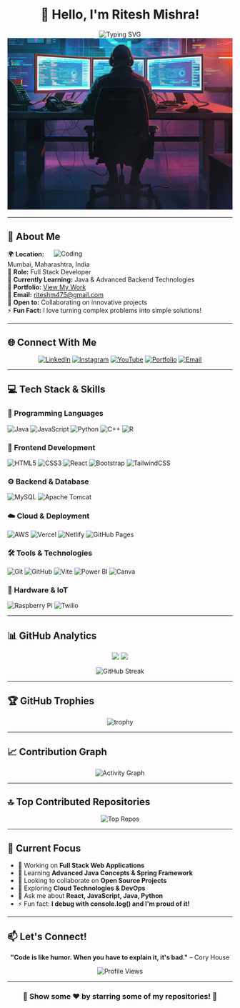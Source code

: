 <div align="center">
  
# 👋 Hello, I'm Ritesh Mishra!

<img src="https://readme-typing-svg.herokuapp.com?font=Fira+Code&pause=1000&color=00D9FF&center=true&vCenter=true&width=435&lines=Full+Stack+Developer;Java+Enthusiast;Problem+Solver;Always+Learning+New+Things!" alt="Typing SVG" />

<img src="GitImage/technology.jpg" alt="Technology Banner" width="800"/>

</div>

---

## 🚀 About Me

<img align="right" alt="Coding" width="400" src="https://cdn.dribbble.com/users/1162077/screenshots/3848914/programmer.gif">

🌍 **Location:** Mumbai, Maharashtra, India  
🎯 **Role:** Full Stack Developer  
🧠 **Currently Learning:** Java & Advanced Backend Technologies  
💼 **Portfolio:** [View My Work](https://rm1710.github.io/portfolio_RM-2.0)  
📧 **Email:** riteshm475@gmail.com  
🤝 **Open to:** Collaborating on innovative projects  
⚡ **Fun Fact:** I love turning complex problems into simple solutions!

---

## 🌐 Connect With Me

<div align="center">

[![LinkedIn](https://img.shields.io/badge/LinkedIn-0077B5?style=for-the-badge&logo=linkedin&logoColor=white)](https://linkedin.com/in/ritesh-mishra-49564727a)
[![Instagram](https://img.shields.io/badge/Instagram-E4405F?style=for-the-badge&logo=instagram&logoColor=white)](https://instagram.com/ritesshh.17)
[![YouTube](https://img.shields.io/badge/YouTube-FF0000?style=for-the-badge&logo=youtube&logoColor=white)](https://youtube.com/@factutuber)
[![Portfolio](https://img.shields.io/badge/Portfolio-FF5722?style=for-the-badge&logo=todoist&logoColor=white)](https://rm1710.github.io/portfolio_RM-2.0)
[![Email](https://img.shields.io/badge/Email-D14836?style=for-the-badge&logo=gmail&logoColor=white)](mailto:riteshm475@gmail.com)

</div>

---

## 💻 Tech Stack & Skills

### 🚀 Programming Languages
![Java](https://img.shields.io/badge/Java-ED8B00?style=for-the-badge&logo=openjdk&logoColor=white)
![JavaScript](https://img.shields.io/badge/JavaScript-F7DF1E?style=for-the-badge&logo=javascript&logoColor=black)
![Python](https://img.shields.io/badge/Python-3776AB?style=for-the-badge&logo=python&logoColor=white)
![C++](https://img.shields.io/badge/C++-00599C?style=for-the-badge&logo=c%2B%2B&logoColor=white)
![R](https://img.shields.io/badge/R-276DC3?style=for-the-badge&logo=r&logoColor=white)

### 🎨 Frontend Development
![HTML5](https://img.shields.io/badge/HTML5-E34F26?style=for-the-badge&logo=html5&logoColor=white)
![CSS3](https://img.shields.io/badge/CSS3-1572B6?style=for-the-badge&logo=css3&logoColor=white)
![React](https://img.shields.io/badge/React-20232A?style=for-the-badge&logo=react&logoColor=61DAFB)
![Bootstrap](https://img.shields.io/badge/Bootstrap-563D7C?style=for-the-badge&logo=bootstrap&logoColor=white)
![TailwindCSS](https://img.shields.io/badge/Tailwind_CSS-38B2AC?style=for-the-badge&logo=tailwind-css&logoColor=white)

### ⚙️ Backend & Database
![MySQL](https://img.shields.io/badge/MySQL-00000F?style=for-the-badge&logo=mysql&logoColor=white)
![Apache Tomcat](https://img.shields.io/badge/Apache%20Tomcat-F8DC75?style=for-the-badge&logo=apache-tomcat&logoColor=black)

### ☁️ Cloud & Deployment
![AWS](https://img.shields.io/badge/AWS-232F3E?style=for-the-badge&logo=amazon-aws&logoColor=white)
![Vercel](https://img.shields.io/badge/Vercel-000000?style=for-the-badge&logo=vercel&logoColor=white)
![Netlify](https://img.shields.io/badge/Netlify-00C7B7?style=for-the-badge&logo=netlify&logoColor=white)
![GitHub Pages](https://img.shields.io/badge/GitHub%20Pages-222222?style=for-the-badge&logo=github&logoColor=white)

### 🛠️ Tools & Technologies
![Git](https://img.shields.io/badge/Git-F05032?style=for-the-badge&logo=git&logoColor=white)
![GitHub](https://img.shields.io/badge/GitHub-100000?style=for-the-badge&logo=github&logoColor=white)
![Vite](https://img.shields.io/badge/Vite-646CFF?style=for-the-badge&logo=vite&logoColor=white)
![Power BI](https://img.shields.io/badge/Power%20BI-F2C811?style=for-the-badge&logo=powerbi&logoColor=black)
![Canva](https://img.shields.io/badge/Canva-00C4CC?style=for-the-badge&logo=canva&logoColor=white)

### 🔧 Hardware & IoT
![Raspberry Pi](https://img.shields.io/badge/Raspberry%20Pi-A22846?style=for-the-badge&logo=raspberry-pi&logoColor=white)
![Twilio](https://img.shields.io/badge/Twilio-F22F46?style=for-the-badge&logo=twilio&logoColor=white)

---

## 📊 GitHub Analytics

<div align="center">
  
<img height="180em" src="https://github-readme-stats.vercel.app/api?username=rm1710&show_icons=true&theme=tokyonight&include_all_commits=true&count_private=true"/>
<img height="180em" src="https://github-readme-stats.vercel.app/api/top-langs/?username=rm1710&layout=compact&langs_count=8&theme=tokyonight"/>

</div>

<div align="center">
  
![GitHub Streak](https://github-readme-streak-stats.herokuapp.com/?user=rm1710&theme=tokyonight&hide_border=false)

</div>

---

## 🏆 GitHub Trophies

<div align="center">
  
![trophy](https://github-profile-trophy.vercel.app/?username=rm1710&theme=tokyonight&no-frame=false&no-bg=false&margin-w=4)

</div>

---

## 📈 Contribution Graph

<div align="center">
  
![Activity Graph](https://github-readme-activity-graph.vercel.app/graph?username=rm1710&theme=tokyo-night)

</div>

---

## 🔝 Top Contributed Repositories

<div align="center">
  
![Top Repos](https://github-contributor-stats.vercel.app/api?username=rm1710&limit=5&theme=tokyonight&combine_all_yearly_contributions=true)

</div>

---

## 🎯 Current Focus

- 🔭 Working on **Full Stack Web Applications**
- 🌱 Learning **Advanced Java Concepts & Spring Framework**
- 👯 Looking to collaborate on **Open Source Projects**
- 🤔 Exploring **Cloud Technologies & DevOps**
- 💬 Ask me about **React, JavaScript, Java, Python**
- ⚡ Fun fact: **I debug with console.log() and I'm proud of it!**

---

## 📫 Let's Connect!

<div align="center">

**"Code is like humor. When you have to explain it, it's bad."** – Cory House

<img src="https://komarev.com/ghpvc/?username=rm1710&label=Profile%20views&color=0e75b6&style=flat" alt="Profile Views" />

</div>

---

<div align="center">
  
### 🌟 Show some ❤️ by starring some of my repositories! 🌟

</div>
